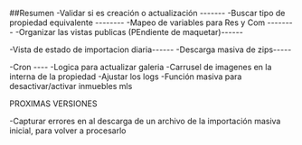 ##Resumen 
-Validar si es creación o actualización -------
-Buscar tipo de propiedad equivalente --------
-Mapeo de variables para Res y Com  --------
-Organizar las vistas publicas (PEndiente de maquetar)------

-Vista de estado de importacion diaria------
-Descarga masiva de zips-----

-Cron ----
-Logica para actualizar galeria
-Carrusel de imagenes en la interna de la propiedad 
-Ajustar los logs
-Función masiva para desactivar/activar inmuebles mls


PROXIMAS VERSIONES 

-Capturar errores en al descarga de un archivo de la importación masiva inicial, para volver a procesarlo